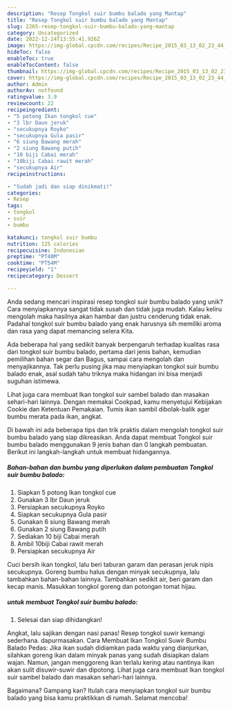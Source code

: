 ```yaml
---
description: "Resep Tongkol suir bumbu balado yang Mantap"
title: "Resep Tongkol suir bumbu balado yang Mantap"
slug: 2265-resep-tongkol-suir-bumbu-balado-yang-mantap
category: Uncategorized
date: 2022-12-24T13:55:41.926Z
image: https://img-global.cpcdn.com/recipes/Recipe_2015_03_13_02_23_44_806_ca4c3477af5bd9009f61/680x482cq70/tongkol-suir-bumbu-balado-foto-resep-utama.jpg
hideToc: false
enableToc: true
enableTocContent: false
thumbnail: https://img-global.cpcdn.com/recipes/Recipe_2015_03_13_02_23_44_806_ca4c3477af5bd9009f61/680x482cq70/tongkol-suir-bumbu-balado-foto-resep-utama.jpg
cover: https://img-global.cpcdn.com/recipes/Recipe_2015_03_13_02_23_44_806_ca4c3477af5bd9009f61/680x482cq70/tongkol-suir-bumbu-balado-foto-resep-utama.jpg
author: Admin
authorAv: notfound
ratingvalue: 3.9
reviewcount: 22
recipeingredient:
- "5 potong Ikan tongkol cue"
- "3 lbr Daun jeruk"
- "secukupnya Royko"
- "secukupnya Gula pasir"
- "6 siung Bawang merah"
- "2 siung Bawang putih"
- "10 biji Cabai merah"
- "10biji Cabai rawit merah"
- "secukupnya Air"
recipeinstructions:

- "Sudah jadi dan siap dinikmati!"
categories:
- Resep
tags:
- tongkol
- suir
- bumbu

katakunci: tongkol suir bumbu 
nutrition: 125 calories
recipecuisine: Indonesian
preptime: "PT40M"
cooktime: "PT54M"
recipeyield: "1"
recipecategory: Dessert

---
```





Anda sedang mencari inspirasi resep tongkol suir bumbu balado yang unik? Cara menyiapkannya sangat tidak susah dan tidak juga mudah. Kalau keliru mengolah maka hasilnya akan hambar dan justru cenderung tidak enak. Padahal tongkol suir bumbu balado yang enak harusnya sih memiliki aroma dan rasa yang dapat memancing selera Kita.





Ada beberapa hal yang sedikit banyak berpengaruh terhadap kualitas rasa dari tongkol suir bumbu balado, pertama dari jenis bahan, kemudian pemilihan bahan segar dan Bagus, sampai cara mengolah dan menyajikannya. Tak perlu pusing jika mau menyiapkan tongkol suir bumbu balado enak,      asal sudah tahu triknya maka hidangan ini bisa menjadi suguhan istimewa.














Lihat juga cara membuat Ikan tongkol suir sambel balado dan masakan sehari-hari lainnya. Dengan memakai Cookpad, kamu menyetujui Kebijakan Cookie dan Ketentuan Pemakaian. Tumis ikan sambil dibolak-balik agar bumbu merata pada ikan, angkat.






Di bawah ini ada beberapa tips dan trik praktis dalam mengolah tongkol suir bumbu balado yang siap dikreasikan. Anda dapat membuat Tongkol suir bumbu balado menggunakan 9 jenis bahan dan 0 langkah pembuatan. Berikut ini langkah-langkah untuk membuat hidangannya.

<!--inarticleads1-->

##### Bahan-bahan dan bumbu yang diperlukan dalam pembuatan Tongkol suir bumbu balado:

1. Siapkan 5 potong Ikan tongkol cue
1. Gunakan 3 lbr Daun jeruk
1. Persiapkan secukupnya Royko
1. Siapkan secukupnya Gula pasir
1. Gunakan 6 siung Bawang merah
1. Gunakan 2 siung Bawang putih
1. Sediakan 10 biji Cabai merah
1. Ambil 10biji Cabai rawit merah
1. Persiapkan secukupnya Air


Cuci bersih ikan tongkol, lalu beri taburan garam dan perasan jeruk nipis secukupnya. Goreng bumbu halus dengan minyak secukupnya, lalu tambahkan bahan-bahan lainnya. Tambahkan sedikit air, beri garam dan kecap manis. Masukkan tongkol goreng dan potongan tomat hijau. 

<!--inarticleads2-->

#####  untuk membuat Tongkol suir bumbu balado:


1. Selesai dan siap dihidangkan!

Angkat, lalu sajikan dengan nasi panas! Resep tongkol suwir kemangi sederhana. dapurmasakan. Cara Membuat Ikan Tongkol Suwir Bumbu Balado Pedas: Jika ikan sudah didiamkan pada waktu yang dianjurkan, silahkan goreng ikan dalam minyak panas yang sudah disiapkan dalam wajan. Namun, jangan menggoreng ikan terlalu kering atau nantinya ikan akan sulit disuwir-suwir dan dipotong. Lihat juga cara membuat Ikan tongkol suir sambel balado dan masakan sehari-hari lainnya. 

Bagaimana? Gampang kan? Itulah cara menyiapkan tongkol suir bumbu balado yang bisa kamu praktikkan di rumah. Selamat mencoba!
